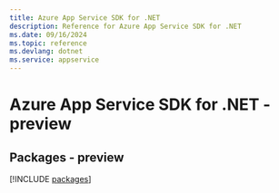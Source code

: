 ```yaml
---
title: Azure App Service SDK for .NET
description: Reference for Azure App Service SDK for .NET
ms.date: 09/16/2024
ms.topic: reference
ms.devlang: dotnet
ms.service: appservice
---
```

# Azure App Service SDK for .NET - preview
## Packages - preview
[!INCLUDE [packages](app-service-index.md)]